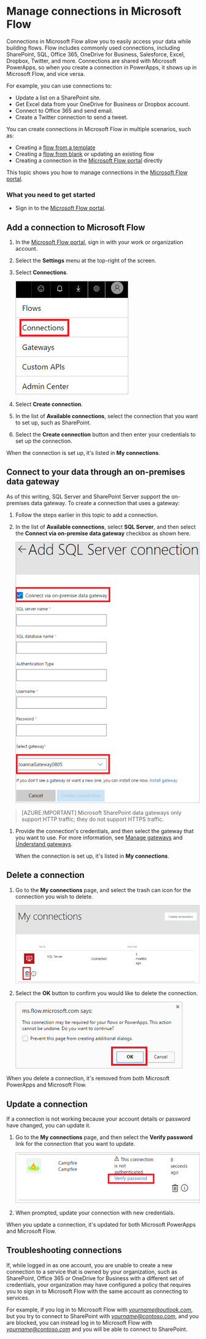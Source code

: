 <properties
    pageTitle="Learn to connect to your data using connections and on-premises data gateways| Microsoft Flow"
    description="Add or manage connections to SharePoint, SQL Server, OneDrive for Business, Salesforce, Office 365, OneDrive, Dropbox, Twitter, Google Drive, and more"
    services=""
    suite="flow"
    documentationCenter="na"
    authors="stepsic-microsoft-com"
    manager="erikre"
    editor=""
    tags=""/>

<tags
   ms.service="flow"
   ms.devlang="na"
   ms.topic="article"
   ms.tgt_pltfrm="na"
   ms.workload="na"
   ms.date="02/15/2017"
   ms.author="stepsic"/>

# Manage connections in Microsoft Flow

Connections in Microsoft Flow allow you to easily access your data while building flows. Flow includes commonly used connections, including SharePoint, SQL, Office 365, OneDrive for Business, Salesforce, Excel, Dropbox, Twitter, and more. Connections are shared with Microsoft PowerApps, so when you create a connection in PowerApps, it shows up in Microsoft Flow, and vice versa.

For example, you can use connections to:

- Update a list on a SharePoint site.
- Get Excel data from your OneDrive for Business or Dropbox account.
- Connect to Office 365 and send email.
- Create a Twitter connection to send a tweet.

You can create connections in Microsoft Flow in multiple scenarios, such as:

- Creating a [flow from a template](get-started-logic-template.md)
- Creating a [flow from blank](get-started-logic-flow.md) or updating an existing flow
- Creating a connection in the [Microsoft Flow portal][1] directly

This topic shows you how to manage connections in the [Microsoft Flow portal][1].

### What you need to get started

- Sign in to the [Microsoft Flow portal][1].

## Add a connection to Microsoft Flow
1. In the [Microsoft Flow portal][1], sign in with your work or organization account.

1. Select the **Settings** menu at the top-right of the screen.

1. Select **Connections**.

	![Select connections](./media/add-manage-connections/connections-menu.png)

1. Select **Create connection**.

1. In the list of **Available connections**, select the connection that you want to set up, such as SharePoint.
2. Select the **Create connection** button and then enter your credentials to set up the connection.

When the connection is set up, it's listed in **My connections**.

## Connect to your data through an on-premises data gateway

As of this writing, SQL Server and SharePoint Server support the on-premises data gateway. To create a connection that uses a gateway:

1. Follow the steps earlier in this topic to add a connection.

1. In the list of **Available connections**, select **SQL Server**, and then select the **Connect via on-premise data gateway** checkbox as shown here.

    ![Select gateway](./media/add-manage-connections/select-gateway.png)

>[AZURE.IMPORTANT] Microsoft SharePoint data gateways only support HTTP traffic; they do not support HTTPS traffic.

1. Provide the connection's credentials, and then select the gateway that you want to use. For more information, see [Manage gateways](gateway-manage.md) and [Understand gateways](gateway-reference.md).

	When the connection is set up, it's listed in **My connections**.

## Delete a connection
1. Go to the **My connections** page, and select the trash can icon for the connection you wish to delete.

	![Verify password](./media/add-manage-connections/delete-connection.png)

1. Select the **OK** button to confirm you would like to delete the connection.

	![Verify password](./media/add-manage-connections/delete-confirmation.png)

When you delete a connection, it's removed from both Microsoft PowerApps and Microsoft Flow.

## Update a connection

If a connection is not working because your account details or password have changed, you can update it.

1. Go to the **My connections** page, and then select the **Verify password** link for the connection that you want to update.

	![Verify password](./media/add-manage-connections/verify-password.png)

1. When prompted, update your connection with new credentials.

When you update a connection, it's updated for both Microsoft PowerApps and Microsoft Flow.

## Troubleshooting connections

If, while logged in as one account, you are unable to create a new connection to a service that is owned by your organization, such as SharePoint, Office 365 or OneDrive for Business with a different set of credentials, your organization may have configured a policy that requires you to sign in to Microsoft Flow with the same account as connecting to services. 

For example, if you log in to Microsoft Flow with *yourname@outlook.com*, but you try to connect to SharePoint with *yourname@contoso.com*, and you are blocked, you can instead log in to Microsoft Flow with *yourname@contoso.com* and you will be able to connect to SharePoint.

<!--Reference links in article-->
[1]: https://flow.microsoft.com
